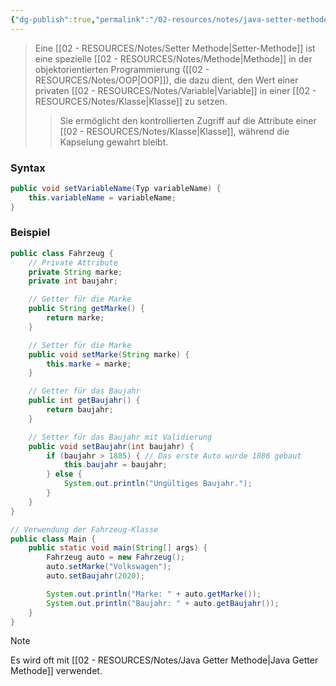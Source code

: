 ```yaml
---
{"dg-publish":true,"permalink":"/02-resources/notes/java-setter-methode/","tags":["code/java","code/OOP"]}
---
```


>Eine [[02 - RESOURCES/Notes/Setter Methode\|Setter-Methode]] ist eine spezielle [[02 - RESOURCES/Notes/Methode\|Methode]] in der objektorientierten Programmierung ([[02 - RESOURCES/Notes/OOP\|OOP]]), die dazu dient, den Wert einer privaten [[02 - RESOURCES/Notes/Variable\|Variable]] in einer [[02 - RESOURCES/Notes/Klasse\|Klasse]] zu setzen.
>> Sie ermöglicht den kontrollierten Zugriff auf die Attribute einer [[02 - RESOURCES/Notes/Klasse\|Klasse]], während die Kapselung gewahrt bleibt.

### Syntax
```java
public void setVariableName(Typ variableName) {
    this.variableName = variableName;
}
```

### Beispiel
```java
public class Fahrzeug {
    // Private Attribute
    private String marke;
    private int baujahr;

    // Getter für die Marke
    public String getMarke() {
        return marke;
    }

    // Setter für die Marke
    public void setMarke(String marke) {
        this.marke = marke;
    }

    // Getter für das Baujahr
    public int getBaujahr() {
        return baujahr;
    }

    // Setter für das Baujahr mit Validierung
    public void setBaujahr(int baujahr) {
        if (baujahr > 1885) { // Das erste Auto wurde 1886 gebaut
            this.baujahr = baujahr;
        } else {
            System.out.println("Ungültiges Baujahr.");
        }
    }
}

// Verwendung der Fahrzeug-Klasse
public class Main {
    public static void main(String[] args) {
        Fahrzeug auto = new Fahrzeug();
        auto.setMarke("Volkswagen");
        auto.setBaujahr(2020);

        System.out.println("Marke: " + auto.getMarke());
        System.out.println("Baujahr: " + auto.getBaujahr());
    }
}
```


>[!note] 
>Es wird oft mit [[02 - RESOURCES/Notes/Java Getter Methode\|Java Getter Methode]] verwendet.